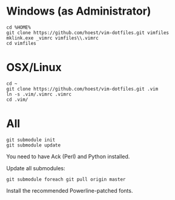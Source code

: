 Windows (as Administrator)
===
  ```
  cd %HOME%
  git clone https://github.com/hoest/vim-dotfiles.git vimfiles
  mklink.exe _vimrc vimfiles\\.vimrc
  cd vimfiles
  ```

OSX/Linux
===
  ```
  cd ~
  git clone https://github.com/hoest/vim-dotfiles.git .vim
  ln -s .vim/.vimrc .vimrc
  cd .vim/
  ```

All
===
  ```
  git submodule init
  git submodule update
  ```
You need to have Ack (Perl) and Python installed.

Update all submodules:
  ```
  git submodule foreach git pull origin master
  ```

Install the recommended Powerline-patched fonts.

